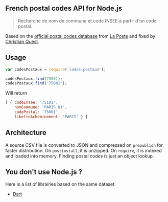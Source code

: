 French postal codes API for Node.js
------

> Recherche de nom de commune et code INSEE à partir d'un code postal.

Based on the [official postal codes database](https://www.data.gouv.fr/fr/datasets/base-officielle-des-codes-postaux/) from [La Poste](http://www.laposte.fr/) and fixed by [Christian Quest](https://github.com/cquest).

## Usage
```js
var codesPostaux = require('codes-postaux');

codesPostaux.find(75001);
codesPostaux.find('75001');
```

Will return
```js
[ { codeInsee: '75101',
    nomCommune: 'PARIS 01',
    codePostal: '75001',
    libelleAcheminement: 'PARIS' } ]
```


## Architecture

A source CSV file is converted to JSON and compressed on `prepublish` for faster distribution.
On `postinstall`, it is unzipped.
On `require`, it is indexed and loaded into memory. Finding postal codes is just an object lookup.

## You don't use Node.js ?

Here is a list of librairies based on the same dataset.
-   [Dart](https://pub.dartlang.org/packages/code_postaux)

